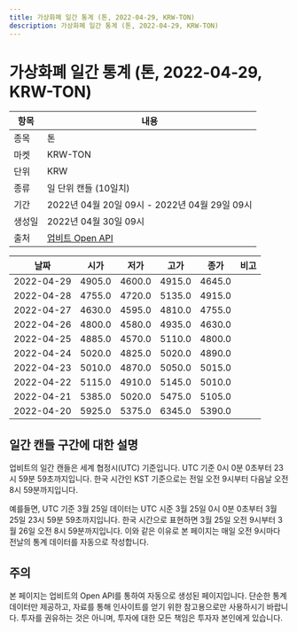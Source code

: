 ```yaml
---
title: 가상화폐 일간 통계 (톤, 2022-04-29, KRW-TON)
description: 가상화폐 일간 통계 (톤, 2022-04-29, KRW-TON)
---
```



가상화폐 일간 통계 (톤, 2022-04-29, KRW-TON)
===

|항목|내용|
|--|--|
|종목|톤|
|마켓|KRW-TON|
|단위|KRW|
|종류|일 단위 캔들 (10일치)|
|기간|2022년 04월 20일 09시 - 2022년 04월 29일 09시|
|생성일|2022년 04월 30일 09시|
|출처|[업비트 Open API](https://docs.upbit.com)|


|날짜|시가|저가|고가|종가|비고|
|--|--|--|--|--|--|
|2022-04-29|4905.0|4600.0|4915.0|4645.0|    |
|2022-04-28|4755.0|4720.0|5135.0|4915.0|    |
|2022-04-27|4630.0|4595.0|4810.0|4755.0|    |
|2022-04-26|4800.0|4580.0|4935.0|4630.0|    |
|2022-04-25|4885.0|4570.0|5110.0|4800.0|    |
|2022-04-24|5020.0|4825.0|5020.0|4890.0|    |
|2022-04-23|5010.0|4870.0|5050.0|5015.0|    |
|2022-04-22|5115.0|4910.0|5145.0|5010.0|    |
|2022-04-21|5385.0|5020.0|5475.0|5105.0|    |
|2022-04-20|5925.0|5375.0|6345.0|5390.0|    |


일간 캔들 구간에 대한 설명
---


업비트의 일간 캔들은 세계 협정시(UTC) 기준입니다. 
UTC 기준 0시 0분 0초부터 23시 59분 59초까지입니다. 
한국 시간인 KST 기준으로는 전일 오전 9시부터 다음날 오전 8시 59분까지입니다. 


예를들면, UTC 기준 3월 25일 데이터는 UTC 시준 3월 25일 0시 0분 0초부터 3월 25일 23시 59분 59초까지입니다. 
한국 시간으로 표현하면 3월 25일 오전 9시부터 3월 26일 오전 8시 59분까지입니다. 
이와 같은 이유로 본 페이지는 매일 오전 9시마다 전날의 통계 데이터를 자동으로 작성합니다. 


주의
---


본 페이지는 업비트의 Open API를 통하여 자동으로 생성된 페이지입니다. 
단순한 통계 데이터만 제공하고, 자료를 통해 인사이트를 얻기 위한 참고용으로만 사용하시기 바랍니다. 
투자를 권유하는 것은 아니며, 투자에 대한 모든 책임은 투자자 본인에게 있습니다. 
